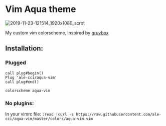 # Vim Aqua theme
![2019-11-23-121514_1920x1080_scrot](https://user-images.githubusercontent.com/24639564/69477801-1b04da80-0deb-11ea-82f4-4b5a3aecff35.png)


My custom vim colorscheme, inspired by [gruvbox](https://github.com/morhetz/gruvbox)


## Installation:

### Plugged

```
call plug#begin()
Plug 'ale-cci/aqua-vim'
call plug#end()

colorscheme aqua-vim
```

### No plugins:

In your vimrc file:
`:read !curl -s https://raw.githubusercontent.com/ale-cci/aqua-vim/master/colors/aqua-vim.vim`

